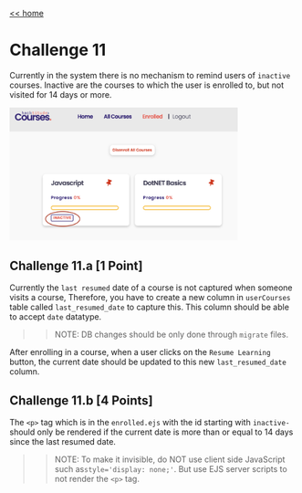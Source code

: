 [<< home](./README.md)

# Challenge 11

Currently in the system there is no mechanism to remind users of `inactive` courses. Inactive are the courses to which the user is enrolled to, but not visited for 14 days or more.

<img src="./images/11b1.png" width="400">

## Challenge 11.a [1 Point]

Currently the `last resumed` date of a course is not captured when someone visits a course, Therefore, you have to create a new column in `userCourses` table called `last_resumed_date` to capture this. This column should be able to accept `date` datatype.

>>NOTE: DB changes should be only done through `migrate` files.

After enrolling in a course, when a user clicks on the `Resume Learning` button, the current date should be updated to this new `last_resumed_date` column.

## Challenge 11.b [4 Points]

The `<p>` tag which is in the `enrolled.ejs` with the id starting with `inactive-` should only be rendered if the current date is more than or equal to 14 days since the last resumed date.

>>NOTE: To make it invisible, do NOT use client side JavaScript such as`style='display: none;'`. But use EJS server scripts to not render the `<p>` tag.
